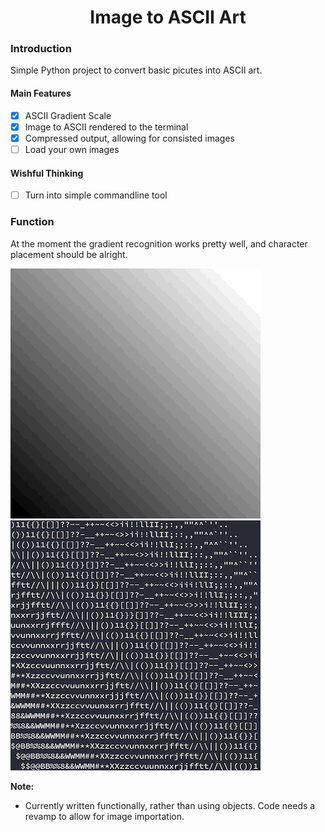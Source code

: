 <h1 align="center">Image to ASCII Art</h1>

### Introduction
Simple Python project to convert basic picutes into ASCII art.

#### Main Features
- [x] ASCII Gradient Scale
- [x] Image to ASCII rendered to the terminal
- [x] Compressed output, allowing for consisted images
- [ ] Load your own images

#### Wishful Thinking
- [ ] Turn into simple commandline tool

### Function
At the moment the gradient recognition works pretty well, and character placement should be alright.

![Gradient Image](imgs/gradient.png) ![Gradient ASCII](imgs/ASCII_Gradient.png)

**Note:**
- Currently written functionally, rather than using objects. Code needs a revamp to allow for image importation.
